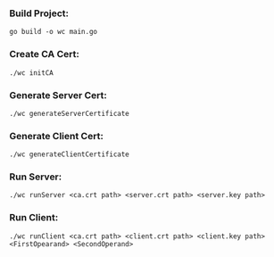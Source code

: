 ### Build Project:
```
go build -o wc main.go
```

### Create CA Cert:
```
./wc initCA
```

###  Generate Server Cert:
```
./wc generateServerCertificate
```

### Generate Client Cert:
```
./wc generateClientCertificate
```

### Run Server:
```
./wc runServer <ca.crt path> <server.crt path> <server.key path>
```

### Run Client:
```
./wc runClient <ca.crt path> <client.crt path> <client.key path> <FirstOpearand> <SecondOperand>
```